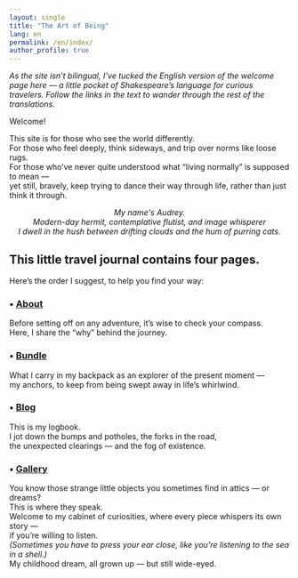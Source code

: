 ```yaml
---
layout: single
title: "The Art of Being"
lang: en
permalink: /en/index/
author_profile: true
---
```


*As the site isn’t bilingual, I’ve tucked the English version of the welcome page here — a little pocket of Shakespeare’s language for curious travelers. 
Follow the links in the text to wander through the rest of the translations.*

Welcome!

This site is for those who see the world differently.  
For those who feel deeply, think sideways, and trip over norms like loose rugs.  
For those who’ve never quite understood what “living normally” is supposed to mean —  
yet still, bravely, keep trying to dance their way through life, rather than just think it through.

<p align="center"><em>My name's Audrey.<br>
  Modern-day hermit, contemplative flutist, and image whisperer<br>
I dwell in the hush between drifting clouds and the hum of purring cats.</em></p>


## This little travel journal contains four pages.  
Here’s the order I suggest, to help you find your way:

### • [About](/en/about)
Before setting off on any adventure, it’s wise to check your compass.  
Here, I share the “why” behind the journey.

### • [Bundle](/en/bundle)
What I carry in my backpack as an explorer of the present moment —  
my anchors, to keep from being swept away in life’s whirlwind.

### • [Blog](/blog)
This is my logbook.  
I jot down the bumps and potholes, the forks in the road,  
the unexpected clearings — and the fog of existence.

### • [Gallery](/fr/galerie)
You know those strange little objects you sometimes find in attics — or dreams?  
This is where they speak.  
Welcome to my cabinet of curiosities, where every piece whispers its own story —  
if you’re willing to listen.  
_(Sometimes you have to press your ear close, like you’re listening to the sea in a shell.)_  
My childhood dream, all grown up — but still wide-eyed.
